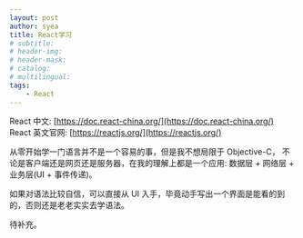 ```yaml
---
layout: post
author: syea
title: React学习
# subtitle:
# header-img: 
# header-mask:  
# catalog: 
# multilingual: 
tags:
    - React
---
```


React 中文: [https://doc.react-china.org/](https://doc.react-china.org/)<br />
React 英文官网: [https://reactjs.org/](https://reactjs.org/)<br />

从零开始学一门语言并不是一个容易的事，但是我不想局限于 Objective-C，
不论是客户端还是网页还是服务器，在我的理解上都是一个应用:
数据层 + 网络层 + 业务层(UI + 事件传递)。

如果对语法比较自信，可以直接从 UI 入手，毕竟动手写出一个界面是能看的到的，否则还是老老实实去学语法。

待补充。
